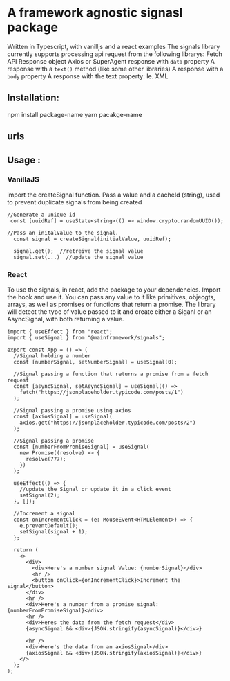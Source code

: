 # A framework agnostic signasl package

Written in Typescript, with vanilljs and a react examples
The signals library currently supports processing api request from the following librarys:
Fetch API Response object
Axios or SuperAgent response with `data` property
A response with a `text()` method (like some other libraries)
A response with a `body` property
A response with the text property: Ie. XML

## Installation:

npm install package-name
yarn pacakge-name

## urls

[npm-url]: https://github.com/TerrySlack/mainframework-signals

## Usage :

### VanillaJS

import the createSignal function. Pass a value and a cacheId (string), used to prevent duplicate signals from being created

```JS | TS
//Generate a unique id
 const [uuidRef] = useState<string>(() => window.crypto.randomUUID());

//Pass an initalValue to the signal.
  const signal = createSignal(initialValue, uuidRef);

  signal.get();  //retreive the signal value
  signal.set(...)  //update the signal value
```

### React

To use the signals, in react, add the package to your dependencies. Import the hook and use it.
You can pass any value to it like primitives, objecgts, arrays, as well as promises or functions that return
a promise. The library will detect the type of value passed to it and create either a Siganl or an AsyncSignal, with
both returning a value.

```JS | TS
import { useEffect } from "react";
import { useSignal } from "@mainframework/signals";

export const App = () => (
  //Signal holding a number
  const [numberSignal, setNumberSignal] = useSignal(0);

  //Signal passing a function that returns a promise from a fetch request
  const [asyncSignal, setAsyncSignal] = useSignal(() =>
    fetch("https://jsonplaceholder.typicode.com/posts/1")
  );

  //Signal passing a promise using axios
  const [axiosSignal] = useSignal(
    axios.get("https://jsonplaceholder.typicode.com/posts/2")
  );

  //Signal passing a promise
  const [numberFromPromiseSignal] = useSignal(
    new Promise((resolve) => {
      resolve(777);
    })
  );

  useEffect(() => {
    //update the Signal or update it in a click event
    setSignal(2);
  }, []);

  //Increment a signal
  const onIncrementClick = (e: MouseEvent<HTMLElement>) => {
    e.preventDefault();
    setSignal(signal + 1);
  };

  return (
    <>
      <div>
        <div>Here's a number signal Value: {numberSignal}</div>
        <hr />
        <button onClick={onIncrementClick}>Increment the signal</button>
      </div>
      <hr />
      <div>Here's a number from a promise signal: {numberFromPromiseSignal}</div>
      <hr />
      <div>Heres the data from the fetch request</div>
      {asyncSignal && <div>{JSON.stringify(asyncSignal)}</div>}

      <hr />
      <div>Here's the data from an axiosSignal</div>
      {axiosSignal && <div>{JSON.stringify(axiosSignal)}</div>}
    </>
  );
);
```
